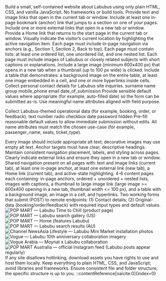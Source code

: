 <?xml version="1.0" encoding="UTF-8"?> <project name="Labubus Website" stack="html-css-js" version="1.0"> <scope> Build a small, self-contained website about Labubus using only plain HTML, CSS, and vanilla JavaScript. No frameworks or build tools. </scope> <globalNavigation requirements="identical-on-every-page"> <requirement>Provide text and image links that open in the current tab or window.</requirement> <requirement>Include at least one in-page bookmark (anchor) link that jumps to a section on one of your pages.</requirement> <requirement>Include one or more external links that open in a new tab or window.</requirement> <requirement>Provide a Home link that returns to the start page in the current tab or window.</requirement> <requirement>Visually indicate the visitor’s current location by highlighting the active navigation item.</requirement> </globalNavigation> <contentPages count="4-6"> <requirement>Each page must include in-page navigation via anchors (e.g., Section 1, Section 2, Back to top).</requirement> <requirement>Each page must contain lists: at least one ordered list, one unordered list, and one nested list.</requirement> <requirement>Each page must include images of Labubus or closely related subjects with short captions or explanations.</requirement> <requirement>Include a large image (minimum 600x400 px) that opens in a new tab when a thumbnail (up to 100 px wide) is clicked.</requirement> <requirement>Include a table that demonstrates: a background image on the entire table, at least one image embedded in a cell, and one or more hyperlinks inside cells.</requirement> </contentPages> <forms> <form id="contact" method="POST" action="REPLACE_WITH_REMOTE_ENDPOINT"> <purpose>Collect personal contact details for Labubus site inquiries.</purpose> <fields> <field>surname</field> <field>name</field> <field>group</field> <field>mobile_phone</field> <field>email</field> <field>date_of_submission</field> </fields> <defaults>Provide sensible default values where appropriate (for example, auto-filled date) so the form can be submitted as-is.</defaults> <naming>Use meaningful name attributes aligned with field purpose.</naming> </form><form id="originalData" method="POST" action="REPLACE_WITH_REMOTE_ENDPOINT">
  <purpose>Collect Labubus-themed operational data (for example, booking, order, or feedback).</purpose>
  <requiredInputTypes>
    <type>text</type>
    <type>number</type>
    <type>radio</type>
    <type>checkbox</type>
    <type>date</type>
    <type>password</type>
    <type>hidden</type>
  </requiredInputTypes>
  <defaults>Pre-fill reasonable default values to allow immediate submission without edits.</defaults>
  <naming>All name attributes must match the chosen use-case (for example, passenger_name, seats, ticket_type).</naming>
</form>
</forms> <accessibilityAndUsability> <requirement>Every image should include appropriate alt text; decorative images may use empty alt text.</requirement> <requirement>Anchor targets must have clear, descriptive headings.</requirement> <requirement>Maintain consistent navigation placement, labels, and styling across pages.</requirement> <requirement>Clearly indicate external links and ensure they open in a new tab or window.</requirement> </accessibilityAndUsability> <deliverablesChecklist> <item>Shared navigation present on all pages with: text and image links (current tab), at least one in-page anchor, at least one external link (new tab), a Home link (current tab), and active-state highlighting.</item> <item>4-6 content pages each containing: in-page anchors, ordered + unordered + nested lists, images with captions, a thumbnail to large image link (large image >= 600x400 opening in a new tab, thumbnail width <= 100 px), and a table with a background image, an image in a cell, and hyperlinks.</item> <item>Two working forms that submit (POST) to remote endpoints: (1) Contact details; (2) Original-data (booking/order/feedback) with required input types and default values.</item> </deliverablesChecklist> <assets> <images usage="public-links-for-Labubus-visuals"> <image title="POP MART — Labubu Time to Chill (product page)" url="https://m.popmart.com/us/products/578/labubu-time-to-chill-vinyl-plush-doll"/> <image title="POP MART — Labubu search gallery (US)" url="https://m.popmart.com/us/search/LABUBU"/> <image title="POP MART — Home (features Labubu)" url="https://m.popmart.com/us"/> <image title="POP MART — Labubu search results (AU)" url="https://www.popmart.com/au/search/labubu"/> <image title="Channel NewsAsia Lifestyle — Labubu Mini Market installation photos" url="https://cnalifestyle.channelnewsasia.com/entertainment/labubu-mini-market-pop-singapore-vivocity-471621"/> <image title="Vogue — Labubu 10th anniversary collaboration imagery" url="https://www.vogue.com/article/labubu-is-turning-10-to-celebrate-its-creator-kasing-lung-is-collaborating-with-moynat"/> <image title="Vogue Arabia — Moynat x Labubu collaboration" url="https://www.voguearabia.com/article/moynat-collaboration-with-labubu-founder-kasing-lung"/> <image title="POP MART Australia — official Instagram feed (Labubu posts appear regularly)" url="https://www.instagram.com/popmart_au/"/> <note>If any site disallows hotlinking, download assets you have rights to use and host them locally.</note> </images> </assets> <references purpose="examples-for-anchors-tables-forms"> <anchorsExamples url="https://github.com/vmarshirov/g06u28/tree/main/010_html/060_anchor"/> <tablesExamples url="https://github.com/vmarshirov/g06u28/tree/main/010_html/040_tables"/> <formsExamples url="https://github.com/vmarshirov/g06u28/tree/main/010_html/050_forms"/> </references> <notes> <note>Keep everything to plain HTML, CSS, and JavaScript; avoid libraries and frameworks.</note> <note>Ensure consistent file and folder structure; the specific structure is up to you.</note> </notes> </project> ::contentReference[oaicite:0]{index=0}
